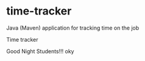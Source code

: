 # time-tracker
Java (Maven) application for tracking time on the job

Time tracker

Good Night Students!!!
oky
